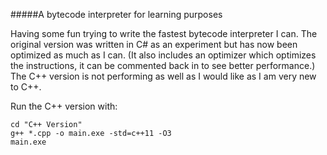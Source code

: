#####A bytecode interpreter for learning purposes

Having some fun trying to write the fastest bytecode interpreter I can. The original version was written in C# as an experiment but has now been optimized as much as I can. (It also includes an optimizer which optimizes the instructions, it can be commented back in to see better performance.) The C++ version is not performing as well as I would like as I am very new to C++.

Run the C++ version with:

    cd "C++ Version"
    g++ *.cpp -o main.exe -std=c++11 -O3
    main.exe
